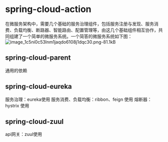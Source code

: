 # spring-cloud-action
在微服务架构中，需要几个基础的服务治理组件，包括服务注册与发现、服务消费、负载均衡、断路器、智能路由、配置管理等，由这几个基础组件相互协作，共同组建了一个简单的微服务系统。一个简答的微服务系统如下图：
![image_1c5ni0c53lnm1jaqdo6108j1dqc30.png-81.1kB][1]
## spring-cloud-parent
通用的依赖
## spring-cloud-eureka
服务治理：eureka使用
服务消费、负载均衡：ribbon、feign 使用
熔断器：hystrix 使用
## spring-cloud-zuul
api网关：zuul使用

  [1]: http://static.zybuluo.com/swellwu/l7kewm3ns36zf4c1qkmlsw83/image_1c5ni0c53lnm1jaqdo6108j1dqc30.png

